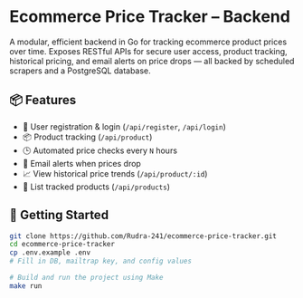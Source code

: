 # Ecommerce Price Tracker – Backend

A modular, efficient backend in Go for tracking ecommerce product prices over time. Exposes RESTful APIs for secure user access, product tracking, historical pricing, and email alerts on price drops — all backed by scheduled scrapers and a PostgreSQL database.

## 📦 Features

- 🔐 User registration & login (`/api/register`, `/api/login`)
- 📦 Product tracking (`/api/product`)
- 🕒 Automated price checks every `N` hours
- 📨 Email alerts when prices drop
- 📈 View historical price trends (`/api/product/:id`)
- 📂 List tracked products (`/api/products`)

## 🚀 Getting Started

```bash
git clone https://github.com/Rudra-241/ecommerce-price-tracker.git
cd ecommerce-price-tracker
cp .env.example .env
# Fill in DB, mailtrap key, and config values

# Build and run the project using Make
make run
